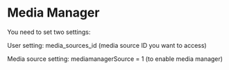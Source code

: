 # Media Manager
You need to set two settings:

User setting: media_sources_id (media source ID you want to access)

Media source setting: mediamanagerSource = 1 (to enable media manager)
